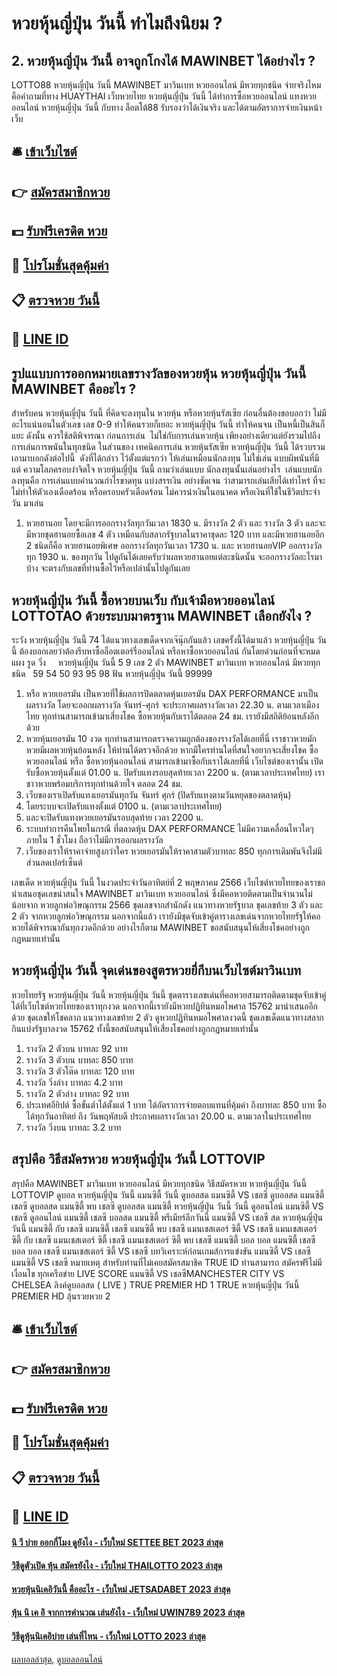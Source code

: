 # หวยหุ้นญี่ปุ่น วันนี้ ทำไมถึงนิยม ?
## 2. หวยหุ้นญี่ปุ่น วันนี้ อาจถูกโกงได้ MAWINBET ได้อย่างไร ?
LOTTO88 หวยหุ้นญี่ปุ่น วันนี้ MAWINBET มาวินเบท หวยออนไลน์ มีหวยทุกชนิด จ่ายจริงไหม คือคำถามที่ทาง HUAYTHAI เว็บหวยไทย หวยหุ้นญี่ปุ่น วันนี้ ได้ทำการซื้อหวยออนไลน์ แทงหวยออนไลน์ หวยหุ้นญี่ปุ่น วันนี้ กับทาง ล็อตโต้88 รับรองว่าได้เงินจริง และได้ตามอัตราการจ่ายเงินหน้าเว็บ

## 🛎 [เข้าเว็บไซต์](https://bit.ly/3BG5bNw)
## 👉 [สมัครสมาชิกหวย](https://bit.ly/3BG5bNw)
## 💵 [รับฟรีเครดิต หวย](https://bit.ly/3C3mvgS)
## 👑 [โปรโมชั่นสุดคุ้มค่า](https://bit.ly/3C3mvgS)
## 📋 [ตรวจหวย วันนี้](https://bit.ly/3C3mvgS)
## 📱 [LINE ID](https://bit.ly/3C3mvgS)

## รูปแแบบการออกหมายเลขรางวัลของหวยหุ้น หวยหุ้นญี่ปุ่น วันนี้ MAWINBET คืออะไร ?
สำหรับคน หวยหุ้นญี่ปุ่น วันนี้ ที่คิดจะลงทุนใน หวยหุ้น หรือหวยหุ้นรัสเซีย ก่อนอื่นต้องขอบอกว่า ไม่มีอะไรแน่นอนในตัวเลข เลข 0-9 ทำให้คนรวยก็เยอะ หวยหุ้นญี่ปุ่น วันนี้ ทำให้คนจน เป็นหนี้เป็นสินก็แยะ ดังนั้น ควรใช้สติพิจารณา ก่อนการเล่น  ไม่ใช่กับการเล่นหวยหุ้น เพียงอย่างเดียวแต่ยังรวมไปถึง การเล่นการพนันในทุกชนิด
ในส่วนของ เทคนิคการเล่น หวยหุ้นรัสเซีย หวยหุ้นญี่ปุ่น วันนี้ ได้รวบรวม เอามาบอกดังต่อไปนี้  ดังที่ได้กล่าว ไว้ตั้งแต่แรกว่า ให้เล่นเหมือนนักลงทุน ไม่ใช่เล่น แบบผีพนันที่มีแต่ ความโลภครอบงำจิตใจ หวยหุ้นญี่ปุ่น วันนี้ ถามว่าเล่นแบบ นักลงทุนนั้นเล่นอย่างไร  เล่นแบบนักลงทุนคือ การเล่นแบบคำนวณกำไรขาดทุน แบ่งสรรเงิน อย่างชัดเจน ว่าสามารถเล่นเสียได้เท่าไหร่ ที่จะไม่ทำให้ตัวเองเดือดร้อน หรือครอบครัวเดือดร้อน ไม่ควรนำเงินในอนาคต หรือเงินที่ใช้ในชีวิตประจำวัน มาเล่น
1. หวยฮานอย โดยจะมีการออกรางวัลทุกวันเวลา 1830 น. มีรางวัล 2 ตัว และ รางวัล 3 ตัว และจะมีหวยชุดฮานอยซื้อเลข 4 ตัว เหมือนกับสลากรัฐบาลในราคาชุดละ 120 บาท และมีหวยฮานอยอีก 2 ชนิดก็คือ หวยฮานอยพิเศษ ออกรางวัลทุกวันเวลา 1730 น. และ หวยฮานอยVIP ออกรางวัลทุก 1930 น. ของทุกวัน ไปดูกันได้เลยครับว่าผลหวยฮานอยแต่ละชนิดนั้น จะออกรางวัลอะไรมาบ้าง จะตรงกับเลขที่ท่านซื้อไว้หรือเปล่านั้นไปดูกันเลย

## หวยหุ้นญี่ปุ่น วันนี้ ซื้อหวยบนเว็บ กับเจ้ามือหวยออนไลน์ LOTTOTAO ด้วยระบบมาตรฐาน MAWINBET เลือกยังไง ?
ระวัง หวยหุ้นญี่ปุ่น วันนี้ 74
ได้แนวทางเลขเด็ดจากเจ๊นุ๊กกันแล้ว เลขครั้งนี้ได้มาแล้ว หวยหุ้นญี่ปุ่น วันนี้ ต้องบอกเลยว่าต้องรีบหาซื้อล็อตเตอร์รี่ออนไลน์ หรือหาซื้อหวยออนไลน์ กันโดยด่วนก่อนที่จะหมดแผง
รูด วิ่ง     หวยหุ้นญี่ปุ่น วันนี้ 5 9
เลข 2 ตัว MAWINBET มาวินเบท หวยออนไลน์ มีหวยทุกชนิด   59 54 50 93 95 98
ฟัน หวยหุ้นญี่ปุ่น วันนี้ 99999
1. หรือ หวยเยอรมัน เป็นหวยที่ใช้ผลการปิดตลาดหุ้นเยอรมัน DAX PERFORMANCE มาเป็นผลรางวัล โดยจะออกผลรางวัล จันทร์-ศุกร์ จะประกาศผลรางวัลเวลา 22.30 น. ตามเวลาเมืองไทย ทุกท่านสามารถเข้ามาเสี่ยงโชค ซื้อหวยหุ้นกับเราได้ตลอด 24 ชม. เรายังมีสถิติย้อนหลังอีกด้วย
2. หวยหุ้นเยอรมัน 10 งวด ทุกท่านสามารถตรวจความถูกต้องของรางวัลได้เลยที่นี่ เราชาวหวยมักหวยมีผลหวยหุ้นย้อนหลัง ให้ท่านได้ตรวจอีกด้วย หากมีใครท่านใดที่สนใจอยากจะเสี่ยงโชค ซื้อหวยออนไลน์ หรือ ซื้อหวยหุ้นออนไลน์ สามารถเข้ามาซื้อกับเราได้เลยที่นี่ เว็บไซต์ของเรานั้น เปิดรับซื้อหวยหุ้นตั้งแต่ 01.00 น. ปิดรับแทงรอบสุดท้ายเวลา 2200 น. (ตามเวลาประเทศไทย) เราชาวหวยพร้อมบริการทุกท่านด้วยใจ ตลอด 24 ชม.
3. เว็บของเราเปิดรับแทงเยอรมันทุกวัน จันทร์ ศุกร์ (ปิดรับแทงตามวันหยุดของตลาดหุ้น)
4. โดยระบบจะเปิดรับแทงตั้งแต่ 0100 น. (ตามเวลาประเทศไทย)
5. และจะปิดรับแทงหวยเยอรมันรอบสุดท้าย เวลา 2200 น.
6. ระบบทำการคืนโพยในกรณี ที่ตลาดหุ้น DAX PERFORMANCE ไม่มีความเคลื่อนไหวใดๆ ภายใน 1 ชั่วโมง ถือว่าไม่มีการออกผลรางวัล
7. เว็บของเราให้ราคาจ่ายสูงกว่าใคร หวยเยอรมันให้ราคาสามตัวบาทละ 850 ทุกการเดิมพันจึงไม่มีส่วนลดเปอร์เซ็นต์

เลขเด็ด หวยหุ้นญี่ปุ่น วันนี้ ในงวดประจำวันอาทิตย์ที่ 2 พฤษภาคม 2566 เว็บไซต์หวยไทยของเราขอนำเสนอชุดเลขน่าสนใจ MAWINBET มาวินเบท หวยออนไลน์ ซึ่งมีคอหวยติดตามเป็นจำนวนไม่น้อยจาก หวยลูกพ่อวิษณุกรรม 2566 ชุดเลขจากสำนักดัง แนวทางหวยรัฐบาล ชุดเลขท้าย 3 ตัว และ 2 ตัว จากหวยลูกพ่อวิษณุกรรม นอกจากนี้แล้ว เรายังมีชุดจับเข้าคู่ตารางเลขเด่นจากหวยไทยรัฐให้คอหวยได้พิจารณากันทุกงวดอีกด้วย อย่างไรก็ตาม MAWINBET ขอสนับสนุนให้เสี่ยงโชคอย่างถูกกฎหมายเท่านั้น

## หวยหุ้นญี่ปุ่น วันนี้ จุดเด่นของสูตรหวยยี่กีบนเว็บไซต์มาวินเบท
หวยไทยรัฐ หวยหุ้นญี่ปุ่น วันนี้ หวยหุ้นญี่ปุ่น วันนี้ ชุดตารางเลขเด่นที่คอหวยสามารถติดตามชุดจับเข้าคู่ได้ที่เว็บไซต์หวยไทยของเราทุกงวด นอกจากนี้เรายังมีหวยปฏิทินหมอไพศาล 15762 มานำเสนออีกด้วย ชุดเลขให้โชคลาภ แนวทางเลขท้าย 2 ตัว ดูหวยปฏิทินหมอไพศาลงวดนี้ ชุดเลขเด็ดแนวทางสลากกินแบ่งรัฐบาลงวด 15762 ทั้งนี้ขอสนับสนุนให้เสี่ยงโชคอย่างถูกกฎหมายเท่านั้น
1. รางวัล 2 ตัวบน บาทละ 92 บาท
2. รางวัล 3 ตัวบน บาทละ 850 บาท
3. รางวัล 3 ตัวโต๊ด บาทละ 120 บาท
4. รางวัล วิ่งล่าง บาทละ 4.2 บาท
5. รางวัล 2 ตัวล่าง บาทละ 92 บาท
6. ประเทศอียิปต์ ซื้อขั้นต่ำได้ตั้งแต่ 1 บาท ได้อัตราการจ่ายตอบแทนที่คุ้มค่า ถึงบาทละ 850 บาท ซื้อได้ทุกวันอาทิตย์ ถึง วันพฤหัสบดี ประกาศผลรางวัลเวลา 20.00 น. ตามเวลาในประเทศไทย
7. รางวัล วิ่งบน บาทละ 3.2 บาท

## สรุปคือ วิธีสมัครหวย หวยหุ้นญี่ปุ่น วันนี้ LOTTOVIP
สรุปคือ MAWINBET มาวินเบท หวยออนไลน์ มีหวยทุกชนิด วิธีสมัครหวย หวยหุ้นญี่ปุ่น วันนี้ LOTTOVIP ดูบอล หวยหุ้นญี่ปุ่น วันนี้ แมนซิตี้ วันนี้ ดูบอลสด แมนซิตี้ VS เชลซี ดูบอลสด แมนซิตี้ เชลซี ดูบอลสด แมนซิตี้ พบ เชลซี ดูบอลสด แมนซิตี้ หวยหุ้นญี่ปุ่น วันนี้ วันนี้ ดูออนไลน์ แมนซิตี้ VS เชลซี ดูออนไลน์ แมนซิตี้ เชลซี บอลสด แมนซิตี้ พรีเมียร์ลีกวันนี้ แมนซิตี้ VS เชลซี สด หวยหุ้นญี่ปุ่น วันนี้ แมนซิตี้ กับ เชลซี แมนซิตี้ เชลซี แมนซิตี้ พบ เชลซี แมนเชสเตอร์ ซิตี้ VS เชลซี แมนเชสเตอร์ ซิตี้ กับ เชลซี แมนเชสเตอร์ ซิตี้ เชลซี แมนเชสเตอร์ ซิตี้ พบ เชลซี แมนซิตี้ บอล บอล แมนซิตี้ เชลซี บอล บอล เชลซี
แมนเชสเตอร์ ซิตี้ VS เชลซี
บทวิเคราะห์ก่อนเกมส์การแข่งขัน แมนซิตี้ VS เชลซี
แมนซิตี้ VS เชลซี
หมายเหตุ สำหรับท่านที่ไม่เคยสมัครสมาชิค TRUE ID ท่านสามารถ สมัครฟรีไม่มีเงื่อนไข ทุกเครือข่าย
LIVE SCORE แมนซิตี้ VS เชลซีMANCHESTER CITY VS CHELSEA
ลิงค์ดูบอลสด ( LIVE )
 TRUE PREMIER HD 1 
 TRUE หวยหุ้นญี่ปุ่น วันนี้ PREMIER HD ลุ้นรวยหวย 2 

## 🛎 [เข้าเว็บไซต์](https://bit.ly/3BG5bNw)
## 👉 [สมัครสมาชิกหวย](https://bit.ly/3BG5bNw)
## 💵 [รับฟรีเครดิต หวย](https://bit.ly/3C3mvgS)
## 👑 [โปรโมชั่นสุดคุ้มค่า](https://bit.ly/3C3mvgS)
## 📋 [ตรวจหวย วันนี้](https://bit.ly/3C3mvgS)
## 📱 [LINE ID](https://bit.ly/3C3mvgS)

#### [นิ วี บ่าย ออกกี่โมง ดูยังไง - เว็บใหม่ SETTEE BET 2023 ล่าสุด](https://atom.io/themes/นิ%20วี%20บ่าย%20ออกกี่โมง%20ดูยังไง%20-%20เว็บใหม่%20settee%20bet%202023%20ล่าสุด)
#### [วิธีดูตัวเปิด หุ้น สมัครยังไง - เว็บใหม่ THAILOTTO 2023 ล่าสุด](https://atom.io/themes/วิธีดูตัวเปิด%20หุ้น%20สมัครยังไง%20-%20เว็บใหม่%20thailotto%202023%20ล่าสุด)
#### [หวยหุ้นนิเคอิวันนี้ คืออะไร - เว็บใหม่ JETSADABET 2023 ล่าสุด](https://atom.io/themes/หวยหุ้นนิเคอิวันนี้%20คืออะไร%20-%20เว็บใหม่%20jetsadabet%202023%20ล่าสุด)
#### [หุ้น นิ เค อิ จากการคำนวณ เล่นยังไง - เว็บใหม่ UWIN789 2023 ล่าสุด](https://atom.io/themes/หุ้น%20นิ%20เค%20อิ%20จากการคำนวณ%20เล่นยังไง%20-%20เว็บใหม่%20uwin789%202023%20ล่าสุด)
#### [วิธีดูหุ้นนิเคอิบ่าย เล่นที่ไหน - เว็บใหม่ LOTTO 2023 ล่าสุด](https://atom.io/themes/วิธีดูหุ้นนิเคอิบ่าย%20เล่นที่ไหน%20-%20เว็บใหม่%20lotto%202023%20ล่าสุด)

[ผลบอลล่าสุด](https://siamsport.tv "ผลบอลล่าสุด"), [ดูบอลออนไลน์](https://siamsport.tv/ดูบอลสด "ดูบอลออนไลน์")